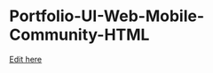 # Portfolio-UI-Web-Mobile-Community-HTML

[Edit here](https://rathesa.dev/~/gh/Rathesa/Rathesa.github.io)
